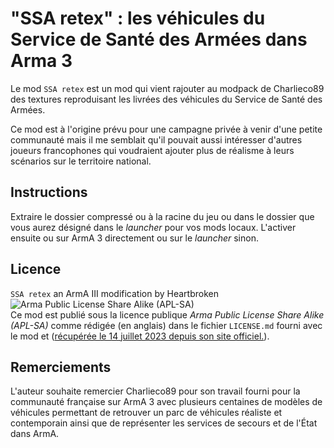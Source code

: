 # "SSA retex" : les véhicules du Service de Santé des Armées dans Arma 3

Le mod `SSA retex` est un mod qui vient rajouter au modpack de Charlieco89 des textures reproduisant les livrées des véhicules du Service de Santé des Armées.

Ce mod est à l'origine prévu pour une campagne privée à venir d'une petite communauté mais il me semblait qu'il pouvait aussi intéresser d'autres joueurs francophones qui voudraient ajouter plus de réalisme à leurs scénarios sur le territoire national.

## Instructions

Extraire le dossier compressé ou à la racine du jeu ou dans le dossier que vous aurez désigné dans le *launcher* pour vos mods locaux. L'activer ensuite ou sur ArmA 3 directement ou sur le *launcher* sinon.

## Licence

`SSA retex` an ArmA III modification by Heartbroken
![Arma Public License Share Alike (APL-SA)](https://www.bohemia.net/assets/img/licenses/APL-SA.png)  
Ce mod est publié sous la licence publique *Arma Public License Share Alike (APL-SA)* comme rédigée (en anglais) dans le fichier `LICENSE.md` fourni avec le mod et ([récupérée le 14 juillet 2023 depuis son site officiel.](https://www.bohemia.net/community/licenses/arma-public-license-share-alike)).

## Remerciements

L'auteur souhaite remercier Charlieco89 pour son travail fourni pour la communauté française sur ArmA 3 avec plusieurs centaines de modèles de véhicules permettant de retrouver un parc de véhicules réaliste et contemporain ainsi que de représenter les services de secours et de l'État dans ArmA.  
